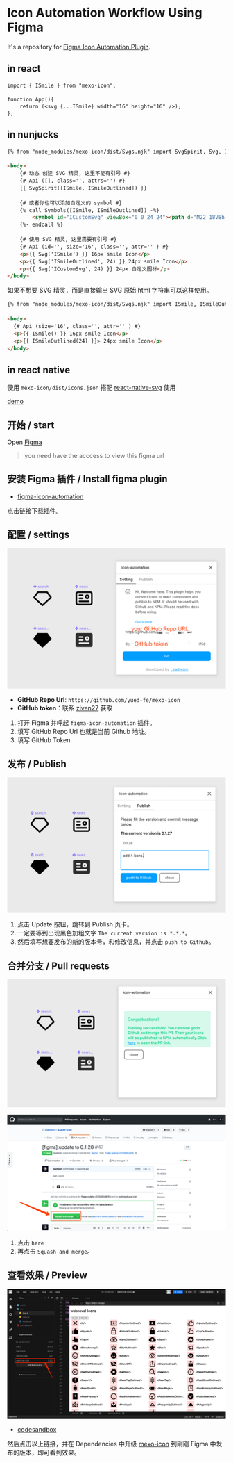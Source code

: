 # Icon Automation Workflow Using Figma

It's a repository for [Figma Icon Automation Plugin](https://github.com/leadream/figma-icon-automation).


## in react 

```JSX
import { ISmile } from "mexo-icon";

function App(){
    return (<svg {...ISmile} width="16" height="16" />);
};
```

## in nunjucks

```HTML
{% from "node_modules/mexo-icon/dist/Svgs.njk" import SvgSpirit, Svg, ISmile, ISmileOutlined %}

<body>
    {# 动态 创建 SVG 精灵, 这里不能有引号 #}
    {# Api ([], class='', attrs='') #}
    {{ SvgSpirit([ISmile, ISmileOutlined]) }}
    
    {# 或者你也可以添加自定义的 symbol #}
    {% call Symbols([ISmile, ISmileOutlined]) -%}
        <symbol id="ICustomSvg" viewBox="0 0 24 24"><path d="M22 18V8h-6V2h-4l-6 8v12h12a4 4 0 004-4zM4 10H2v12h2V10z" fill="#000"></path></symbol>
    {%- endcall %}

    {# 使用 SVG 精灵, 这里需要有引号 #}
    {# Api (id='', size='16', class='', attr='' ) #}
    <p>{{ Svg('ISmile') }} 16px smile Icon</p>
    <p>{{ Svg('ISmileOutlined', 24) }} 24px smile Icon</p>
    <p>{{ Svg('ICustomSvg', 24) }} 24px 自定义图标</p>
</body>
```

如果不想要 SVG 精灵，而是直接输出 SVG 原始 html 字符串可以这样使用。

```HTML
{% from "node_modules/mexo-icon/dist/Svgs.njk" import ISmile, ISmileOutlined %}

<body>
  {# Api (size='16', class='', attr='' ) #}
  <p>{{ ISmile() }} 16px smile Icon</p>
  <p>{{ ISmileOutlined(24) }}> 24px smile Icon</p>
</body>
```
## in react native

使用 `mexo-icon/dist/icons.json` 搭配 [react-native-svg](https://github.com/react-native-svg/react-native-svg) 使用

[demo](http://gitlab.inner.yuewen.local/webnovel/mobile-webnovel-js/-/tree/master/libs/icon)

## 开始 / start

Open [Figma](https://www.figma.com/file/9xxUNiOfI21DvnVlyfX3aE/%E3%80%90Webnovel%E3%80%91Assets-%2F-Icon?node-id=5%3A0)

> you need have the acccess to view this figma url

## 安装 Figma 插件 / Install figma plugin

- [figma-icon-automation](https://www.figma.com/community/plugin/739395588962138807/figma-icon-automation)

点击链接下载插件。

## 配置 / settings 

![填写token](./imgs/plugin-settings.png)

- **GitHub Repo Url**: `https://github.com/yued-fe/mexo-icon`
- **GitHub token**：联系 [ziven27](https://github.com/ziven27) 获取

1. 打开 Figma 并呼起 `figma-icon-automation` 插件。
2. 填写 GitHub Repo Url 也就是当前 Github 地址。
3. 填写 GitHub Token.

## 发布 / Publish

![发布](./imgs/plugin-publish.png)

1. 点击 Update 按钮，跳转到 Publish 页卡。
2. 一定要等到出现黑色加粗文字 `The current version is *.*.*`。
3. 然后填写想要发布的新的版本号，和修改信息，并点击 `push to Github`。

## 合并分支 / Pull requests

![Pull requests](./imgs/plugin-published-successfully.png)

![Pr](./imgs/merge-pr.png)

1. 点击 `here` 
2. 再点击 `Squash and merge`。

## 查看效果 / Preview

![preview](./imgs/preview.png)

- [codesandbox](https://codesandbox.io/s/mexo-icon-3kqbh)

然后点击以上链接，并在 Dependencies 中升级 [mexo-icon](https://www.npmjs.com/package/mexo-icon) 到刚刚 Figma 中发布的版本，即可看到效果。
